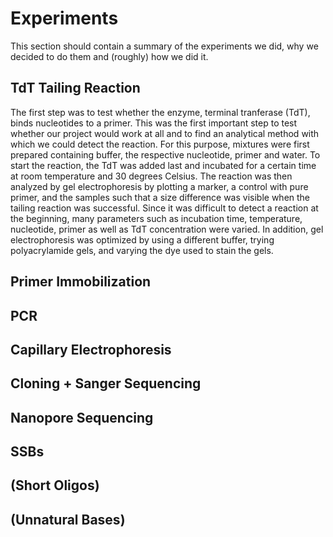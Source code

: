 # Experiments
This section should contain a summary of the experiments we did, why we decided to do them and (roughly) how we did it.
## TdT Tailing Reaction
The first step was to test whether the enzyme, terminal tranferase (TdT), binds nucleotides to a primer. This was the first important step to test whether our project would work at all and to find an analytical method with which we could detect the reaction.
For this purpose, mixtures were first prepared containing buffer, the respective nucleotide, primer and water.  To start the reaction, the TdT was added last and incubated for a certain time at room temperature and 30 degrees Celsius. The reaction was then analyzed by gel electrophoresis by plotting a marker, a control with pure primer, and the samples such that a size difference was visible when the tailing reaction was successful.
Since it was difficult to detect a reaction at the beginning, many parameters such as incubation time, temperature, nucleotide, primer as well as TdT concentration were varied. In addition, gel electrophoresis was optimized by using a different buffer, trying polyacrylamide gels, and varying the dye used to stain the gels. 
## Primer Immobilization
## PCR
## Capillary Electrophoresis
## Cloning + Sanger Sequencing
## Nanopore Sequencing
## SSBs
## (Short Oligos)
## (Unnatural Bases)
